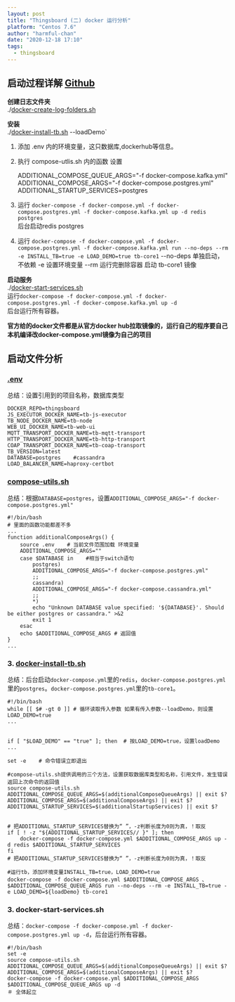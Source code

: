 ```yaml
---
layout: post
title: "Thingsboard (二) docker 运行分析"
platform: "Centos 7.6"
author: "harmful-chan"
date: "2020-12-18 17:10"
tags: 
  - thingsboard
---
```

## 启动过程详解 [Github](https://github.com/thingsboard/thingsboard/blob/release-3.2/docker/README.md)


**创建日志文件夹**  
./[docker-create-log-folders.sh](https://github.com/thingsboard/thingsboard/blob/release-3.2/docker/docker-create-log-folders.sh)  

**安装**  
./[docker-install-tb.sh](https://github.com/thingsboard/thingsboard/blob/release-3.2/docker/docker-install-tb.sh) --loadDemo`

1. 添加 .env 内的环境变量，这只数据库,dockerhub等信息。  

2. 执行 compose-utlis.sh 内的函数 设置

   ADDITIONAL_COMPOSE_QUEUE_ARGS="-f docker-compose.kafka.yml"    
   ADDITIONAL_COMPOSE_ARGS="-f docker-compose.postgres.yml"
   ADDITIONAL_STARTUP_SERVICES=postgres

3. 运行 `docker-compose -f docker-compose.yml -f docker-compose.postgres.yml -f docker-compose.kafka.yml up -d redis postgres`  
   后台启动redis postgres

4. 运行 `docker-compose -f docker-compose.yml -f docker-compose.postgres.yml -f docker-compose.kafka.yml run --no-deps --rm -e INSTALL_TB=true -e LOAD_DEMO=true tb-core1`
--no-deps 单独启动，不依赖 -e 设置环境变量 --rm 运行完删除容器
启动 tb-core1 镜像  

**启动服务**  
./[docker-start-services.sh](https://github.com/thingsboard/thingsboard/blob/release-3.2/docker/docker-start-services.sh)  
运行`docker-compose -f docker-compose.yml -f docker-compose.postgres.yml -f docker-compose.kafka.yml up -d`  
后台运行所有容器。    

**官方给的docker文件都是从官方docker hub拉取镜像的，运行自己的程序要自己本机编译改docker-compose.yml镜像为自己的项目**  


## 启动文件分析  
### [.env](https://github.com/thingsboard/thingsboard/blob/release-3.2/docker/.env)
总结：设置引用到的项目名称，数据库类型
```shell
DOCKER_REPO=thingsboard
JS_EXECUTOR_DOCKER_NAME=tb-js-executor
TB_NODE_DOCKER_NAME=tb-node
WEB_UI_DOCKER_NAME=tb-web-ui
MQTT_TRANSPORT_DOCKER_NAME=tb-mqtt-transport
HTTP_TRANSPORT_DOCKER_NAME=tb-http-transport
COAP_TRANSPORT_DOCKER_NAME=tb-coap-transport
TB_VERSION=latest
DATABASE=postgres    #cassandra
LOAD_BALANCER_NAME=haproxy-certbot
```
### [compose-utils.sh](https://github.com/thingsboard/thingsboard/blob/release-3.2/docker/compose-utils.sh)
总结：根据`DATABASE=postgres`，设置`ADDITIONAL_COMPOSE_ARGS="-f docker-compose.postgres.yml"`
```shell
#!/bin/bash
# 里面的函数功能都差不多
...
function additionalComposeArgs() {
    source .env    # 当前文件范围加载 环境变量
    ADDITIONAL_COMPOSE_ARGS=""
    case $DATABASE in    #相当于switch语句
        postgres)
        ADDITIONAL_COMPOSE_ARGS="-f docker-compose.postgres.yml"
        ;;
        cassandra)
        ADDITIONAL_COMPOSE_ARGS="-f docker-compose.cassandra.yml"
        ;;
        *)
        echo "Unknown DATABASE value specified: '${DATABASE}'. Should be either postgres or cassandra." >&2
        exit 1
    esac
    echo $ADDITIONAL_COMPOSE_ARGS # 返回值
}
...

```

### 3. [docker-install-tb.sh](https://github.com/thingsboard/thingsboard/blob/release-3.2/docker/docker-install-tb.sh)
总结：后台启动`docker-compose.yml`里的`redis`，`docker-compose.postgres.yml`里的`postgres`。`docker-compose.postgres.yml`里的`tb-core1`。

```shell
#!/bin/bash
while [[ $# -gt 0 ]] # 循环读取传入参数 如果有传入参数--loadDemo，则设置LOAD_DEMO=true
...    


if [ "$LOAD_DEMO" == "true" ]; then  # 按LOAD_DEMO=true，设置loadDemo
...    

set -e    # 命令错误立即退出

#compose-utils.sh提供调用的三个方法，设置获取数据库类型和名称，引用文件，发生错误返回上次命令的返回值
source compose-utils.sh    
ADDITIONAL_COMPOSE_QUEUE_ARGS=$(additionalComposeQueueArgs) || exit $?  
ADDITIONAL_COMPOSE_ARGS=$(additionalComposeArgs) || exit $?  
ADDITIONAL_STARTUP_SERVICES=$(additionalStartupServices) || exit $?  


# 把ADDITIONAL_STARTUP_SERVICES替换为“ ”，-z判断长度为0则为真，！取反
if [ ! -z "${ADDITIONAL_STARTUP_SERVICES// }" ]; then
    docker-compose -f docker-compose.yml $ADDITIONAL_COMPOSE_ARGS up -d redis $ADDITIONAL_STARTUP_SERVICES
fi
# 把ADDITIONAL_STARTUP_SERVICES替换为“ ”，-z判断长度为0则为真，！取反

#运行tb，添加环境变量INSTALL_TB=true，LOAD_DEMO=true
docker-compose -f docker-compose.yml $ADDITIONAL_COMPOSE_ARGS 、
$ADDITIONAL_COMPOSE_QUEUE_ARGS run --no-deps --rm -e INSTALL_TB=true -e LOAD_DEMO=${loadDemo} tb-core1 

```

### 3. docker-start-services.sh
总结：`docker-compose -f docker-compose.yml -f docker-compose.postgres.yml up -d`，后台运行所有容器。
```shell
#!/bin/bash  
set -e  
source compose-utils.sh  
ADDITIONAL_COMPOSE_QUEUE_ARGS=$(additionalComposeQueueArgs) || exit $?  
ADDITIONAL_COMPOSE_ARGS=$(additionalComposeArgs) || exit $?  
docker-compose -f docker-compose.yml $ADDITIONAL_COMPOSE_ARGS $ADDITIONAL_COMPOSE_QUEUE_ARGS up -d  
＃ 全体起立
```
